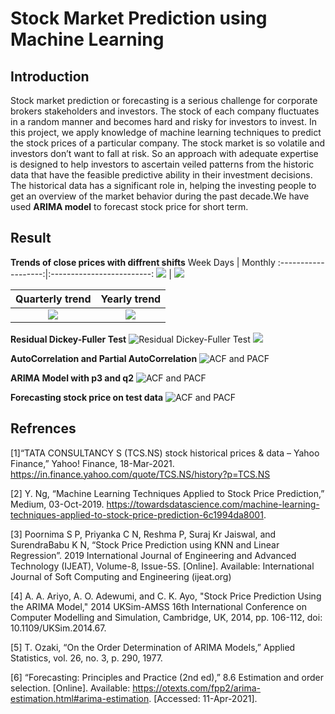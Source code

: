 # Stock Market Prediction using Machine Learning

## Introduction

Stock market prediction or forecasting is a serious challenge for corporate brokers stakeholders and investors. The stock of each company fluctuates in a random manner and becomes hard and risky for investors to invest. In this project, we apply knowledge of machine learning techniques to predict the stock prices of a particular company. The stock market is so volatile and investors don’t want to fall at risk. So an approach with adequate expertise is designed to help investors to ascertain veiled patterns from the historic data that have the feasible predictive ability in their investment decisions. The historical data has a significant role in, helping the investing people to get an overview of the market behavior during the past decade.We have used **ARIMA model** to forecast stock price for short term.

## Result

**Trends of close prices with diffrent shifts**
Week Days | Monthly
:-------------------:|:-------------------------:
![](./Results/1.png) | ![](./Results/3.png)

|   Quarterly trend    |     Yearly trend     |
| :------------------: | :------------------: |
| ![](./Results/4.png) | ![](./Results/2.png) |

**Residual Dickey-Fuller Test**
![Residual Dickey-Fuller Test](./Results/ResDFT.png)
![](./Results/res2DFT.png)

**AutoCorrelation and Partial AutoCorrelation**
![ACF and PACF](./Results/AcPCf.png)

**ARIMA Model with p3 and q2**
![ACF and PACF](./Results/P3Q2.png)

**Forecasting stock price on test data**
![ACF and PACF](./Results/prediction.png)

## Refrences

[1]“TATA CONSULTANCY S (TCS.NS) stock historical prices &amp; data – Yahoo Finance,” Yahoo! Finance, 18-Mar-2021. https://in.finance.yahoo.com/quote/TCS.NS/history?p=TCS.NS

[2] Y. Ng, “Machine Learning Techniques Applied to Stock Price Prediction,” Medium, 03-Oct-2019. https://towardsdatascience.com/machine-learning-techniques-applied-to-stock-price-prediction-6c1994da8001.

[3] Poornima S P, Priyanka C N, Reshma P, Suraj Kr Jaiswal, and SurendraBabu K N, “Stock Price Prediction using KNN and Linear Regression”. 2019 International Journal of Engineering and Advanced Technology (IJEAT), Volume-8, Issue-5S. [Online]. Available: International Journal of Soft Computing and Engineering (ijeat.org)

[4] A. A. Ariyo, A. O. Adewumi, and C. K. Ayo, "Stock Price Prediction Using the ARIMA Model," 2014 UKSim-AMSS 16th International Conference on Computer Modelling and Simulation, Cambridge, UK, 2014, pp. 106-112, doi: 10.1109/UKSim.2014.67.

[5] T. Ozaki, “On the Order Determination of ARIMA Models,” Applied Statistics, vol. 26, no. 3, p. 290, 1977.

[6] “Forecasting: Principles and Practice (2nd ed),” 8.6 Estimation and order selection. [Online]. Available: https://otexts.com/fpp2/arima-estimation.html#arima-estimation. [Accessed: 11-Apr-2021].
